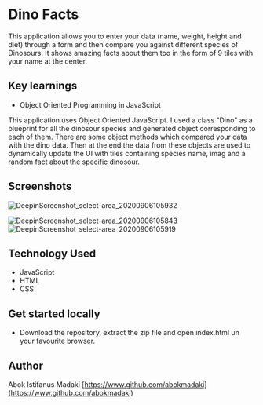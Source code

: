 # Dino Facts

This application allows you to enter your data (name, weight, height and diet) through a form and then compare you against different species of Dinosours. It shows amazing facts about them too in the form of 9 tiles with your name at the center.

## Key learnings

* Object Oriented Programming in JavaScript 

This application uses Object Oriented JavaScript. I used a class "Dino" as a blueprint for all the dinosour species and generated object corresponding to each of them. There are some object methods which compared your data with the dino data. Then at the end the data from these objects are used to dynamically update the UI with tiles containing species name, imag and a random fact about the specific dinosour.

## Screenshots

![DeepinScreenshot_select-area_20200906105932](https://user-images.githubusercontent.com/28767301/92318917-82b1ac80-f030-11ea-9818-9fca917e1302.png)

![DeepinScreenshot_select-area_20200906105843](https://user-images.githubusercontent.com/28767301/92318918-8b09e780-f030-11ea-98ae-2fb881a739e4.png)
![DeepinScreenshot_select-area_20200906105919](https://user-images.githubusercontent.com/28767301/92318920-90ffc880-f030-11ea-968d-b930977f1ad8.png)


## Technology Used

* JavaScript
* HTML
* CSS

## Get started locally

* Download the repository, extract the zip file and open index.html un your favourite browser.


## Author
Abok Istifanus Madaki
[https://www.github.com/abokmadaki](https://www.github.com/abokmadaki)
